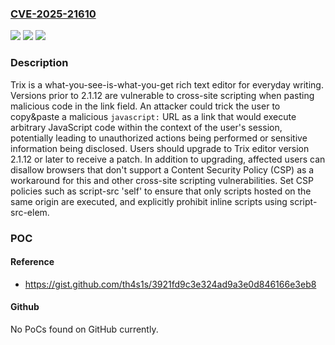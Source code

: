 ### [CVE-2025-21610](https://cve.mitre.org/cgi-bin/cvename.cgi?name=CVE-2025-21610)
![](https://img.shields.io/static/v1?label=Product&message=trix&color=blue)
![](https://img.shields.io/static/v1?label=Version&message=%3D%20%3C%202.1.12%20&color=brighgreen)
![](https://img.shields.io/static/v1?label=Vulnerability&message=CWE-79%3A%20Improper%20Neutralization%20of%20Input%20During%20Web%20Page%20Generation%20('Cross-site%20Scripting')&color=brighgreen)

### Description

Trix is a what-you-see-is-what-you-get rich text editor for everyday writing. Versions prior to 2.1.12 are vulnerable to cross-site scripting when pasting malicious code in the link field. An attacker could trick the user to copy&paste a malicious `javascript:` URL as a link that would execute arbitrary JavaScript code within the context of the user's session, potentially leading to unauthorized actions being performed or sensitive information being disclosed. Users should upgrade to Trix editor version 2.1.12 or later to receive a patch. In addition to upgrading, affected users can disallow browsers that don't support a Content Security Policy (CSP) as a workaround for this and other cross-site scripting vulnerabilities. Set CSP policies such as script-src 'self' to ensure that only scripts hosted on the same origin are executed, and explicitly prohibit inline scripts using script-src-elem.

### POC

#### Reference
- https://gist.github.com/th4s1s/3921fd9c3e324ad9a3e0d846166e3eb8

#### Github
No PoCs found on GitHub currently.

